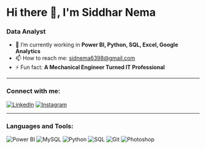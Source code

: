 # Hi there 👋, I'm Siddhar Nema

### Data Analyst

- 🌱 I’m currently working in **Power BI, Python, SQL, Excel, Google Analytics**
- 📫 How to reach me: [sidnema6398@gmail.com](mailto:sidnema6398@gmail.com)
- ⚡ Fun fact: **A Mechanical Engineer Turned IT Professional**

---

### Connect with me:

[![LinkedIn](https://img.shields.io/badge/LinkedIn-0A66C2?style=for-the-badge&logo=linkedin&logoColor=white)](https://www.linkedin.com/in/siddhart-nema/)
[![Instagram](https://img.shields.io/badge/Instagram-E4405F?style=for-the-badge&logo=instagram&logoColor=white)](https://www.instagram.com/siddhart_nema/)

---

### Languages and Tools:

![Power BI](https://img.shields.io/badge/PowerBI-F2C811?style=for-the-badge&logo=powerbi&logoColor=black)
![MySQL](https://img.shields.io/badge/MySQL-4479A1?style=for-the-badge&logo=mysql&logoColor=white)
![Python](https://img.shields.io/badge/Python-3776AB?style=for-the-badge&logo=python&logoColor=white)
![SQL](https://img.shields.io/badge/SQL-336791?style=for-the-badge&logo=sql&logoColor=white)
![Git](https://img.shields.io/badge/Git-F05032?style=for-the-badge&logo=git&logoColor=white)
![Photoshop](https://img.shields.io/badge/Photoshop-31A8FF?style=for-the-badge&logo=adobephotoshop&logoColor=white)
